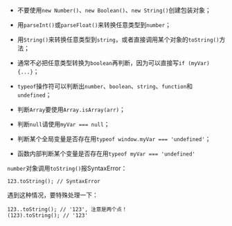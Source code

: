 - 不要使用`new Number()`、`new Boolean()`、`new String()`创建包装对象；
    
- 用`parseInt()`或`parseFloat()`来转换任意类型到`number`；
    
- 用`String()`来转换任意类型到`string`，或者直接调用某个对象的`toString()`方法；
    
- 通常不必把任意类型转换为`boolean`再判断，因为可以直接写`if (myVar) {...}`；
    
- `typeof`操作符可以判断出`number`、`boolean`、`string`、`function`和`undefined`；
    
- 判断`Array`要使用`Array.isArray(arr)`；
    
- 判断`null`请使用`myVar === null`；
    
- 判断某个全局变量是否存在用`typeof window.myVar === 'undefined'`；
    
- 函数内部判断某个变量是否存在用`typeof myVar === 'undefined'`

`number`对象调用`toString()`报SyntaxError：

```
123.toString(); // SyntaxError
```

遇到这种情况，要特殊处理一下：

```
123..toString(); // '123', 注意是两个点！
(123).toString(); // '123'
```